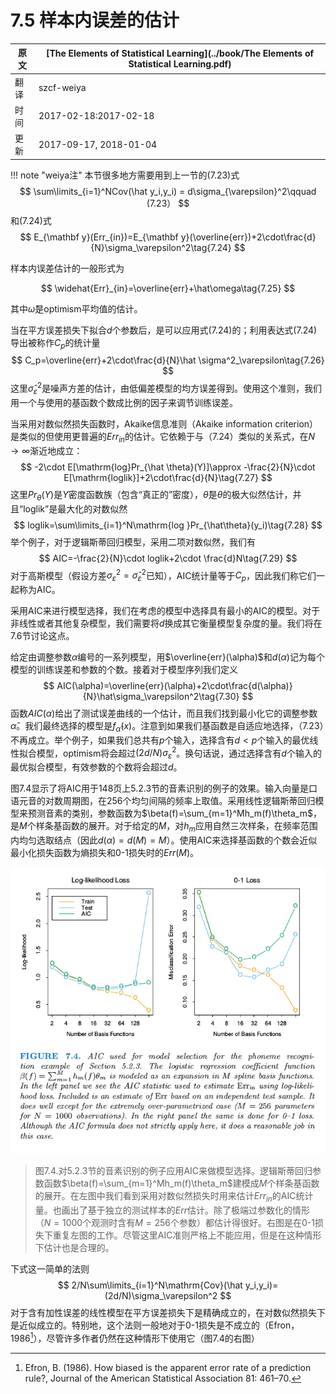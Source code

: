 # 7.5 样本内误差的估计

| 原文   | [The Elements of Statistical Learning](../book/The Elements of Statistical Learning.pdf) |
| ---- | ---------------------------------------- |
| 翻译   | szcf-weiya                               |
| 时间   | 2017-02-18:2017-02-18                    |
|更新|2017-09-17, 2018-01-04|

!!! note "weiya注"
    本节很多地方需要用到上一节的(7.23)式
    $$
    \sum\limits_{i=1}^NCov(\hat y_i,y_i) = d\sigma_{\varepsilon}^2\qquad (7.23）
    $$
    和(7.24)式
    $$
    E_{\mathbf y}(Err_{in})=E_{\mathbf y}(\overline{err})+2\cdot\frac{d}{N}\sigma_\varepsilon^2\tag{7.24}
    $$


样本内误差估计的一般形式为

$$
\widehat{Err}_{in}=\overline{err}+\hat\omega\tag{7.25}
$$

其中$\hat\omega$是optimism平均值的估计。

当在平方误差损失下拟合$d$个参数后，是可以应用式(7.24)的；利用表达式(7.24)导出被称作$C_p$的统计量
$$
C_p=\overline{err}+2\cdot\frac{d}{N}\hat \sigma^2_\varepsilon\tag{7.26}
$$
这里$\hat\sigma_\varepsilon^2$是噪声方差的估计，由低偏差模型的均方误差得到。使用这个准则，我们用一个与使用的基函数个数成比例的因子来调节训练误差。

当采用对数似然损失函数时，Akaike信息准则（Akaike information criterion）是类似的但使用更普遍的$Err_{in}$的估计。它依赖于与（7.24）类似的关系式，在$N\rightarrow \infty$渐近地成立：
$$
-2\cdot E[\mathrm{log}Pr_{\hat \theta}(Y)]\approx -\frac{2}{N}\cdot E[\mathrm{loglik}]+2\cdot\frac{d}{N}\tag{7.27}
$$
这里$Pr_{\theta}(Y)$是$Y$密度函数族（包含“真正的”密度），$\hat\theta$是$\theta$的极大似然估计，并且“loglik”是最大化的对数似然
$$
loglik=\sum\limits_{i=1}^N\mathrm{log }Pr_{\hat\theta}(y_i)\tag{7.28}
$$
举个例子，对于逻辑斯蒂回归模型，采用二项对数似然，我们有
$$
AIC=-\frac{2}{N}\cdot loglik+2\cdot \frac{d}N\tag{7.29}
$$
对于高斯模型（假设方差$\sigma_\varepsilon^2=\hat\sigma_\varepsilon^2$已知），AIC统计量等于$C_p$，因此我们称它们一起称为AIC。

采用AIC来进行模型选择，我们在考虑的模型中选择具有最小的AIC的模型。对于非线性或者其他复杂模型，我们需要将$d$换成其它衡量模型复杂度的量。我们将在7.6节讨论这点。

给定由调整参数$\alpha$编号的一系列模型，用$\overline{err}(\alpha)$和$d(\alpha)$记为每个模型的训练误差和参数的个数。接着对于模型序列我们定义
$$
AIC(\alpha)=\overline{err}(\alpha)+2\cdot\frac{d(\alpha)}{N}\hat\sigma_\varepsilon^2\tag{7.30}
$$
函数$AIC(\alpha)$给出了测试误差曲线的一个估计，而且我们找到最小化它的调整参数$\hat \alpha$。我们最终选择的模型是$f_{\hat\alpha}(x)$。注意到如果我们基函数是自适应地选择，（7.23）不再成立。举个例子，如果我们总共有$p$个输入，选择含有$d<p$个输入的最优线性拟合模型，optimism将会超过$(2d/N)\sigma_\varepsilon^2$。换句话说，通过选择含有$d$个输入的最优拟合模型，有效参数的个数将会超过$d$。

图7.4显示了将AIC用于148页上5.2.3节的音素识别的例子的效果。输入向量是口语元音的对数周期图，在256个均匀间隔的频率上取值。采用线性逻辑斯蒂回归模型来预测音素的类别，参数函数为$\beta(f)=\sum_{m=1}^Mh_m(f)\theta_m$，是$M$个样条基函数的展开。对于给定的$M$，对$h_m$应用自然三次样条，在频率范围内均匀选取结点（因此$d(\alpha)=d(M)=M$）。使用AIC来选择基函数的个数会近似最小化损失函数为熵损失和0-1损失时的$Err(M)$。

![](../img/07/fig7.4.png)

> 图7.4.对5.2.3节的音素识别的例子应用AIC来做模型选择。逻辑斯蒂回归参数函数$\beta(f)=\sum_{m=1}^Mh_m(f)\theta_m$建模成$M$个样条基函数的展开。在左图中我们看到采用对数似然损失时用来估计$Err_{in}$的AIC统计量。也画出了基于独立的测试样本的$Err$估计。除了极端过参数化的情形（$N=1000$个观测时含有$M=256$个参数）都估计得很好。右图是在0-1损失下重复左图的工作。尽管这里AIC准则严格上不能应用，但是在这种情形下估计也是合理的。

下式这一简单的法则
$$
2/N\sum\limits_{i=1}^N\mathrm{Cov}(\hat y_i,y_i)=(2d/N)\sigma_\varepsilon^2
$$
对于含有加性误差的线性模型在平方误差损失下是精确成立的，在对数似然损失下是近似成立的。特别地，这个法则一般地对于0-1损失是不成立的（Efron，1986[^1]），尽管许多作者仍然在这种情形下使用它（图7.4的右图）


[^1]: Efron, B. (1986). How biased is the apparent error rate of a prediction rule?, Journal of the American Statistical Association 81: 461–70.
